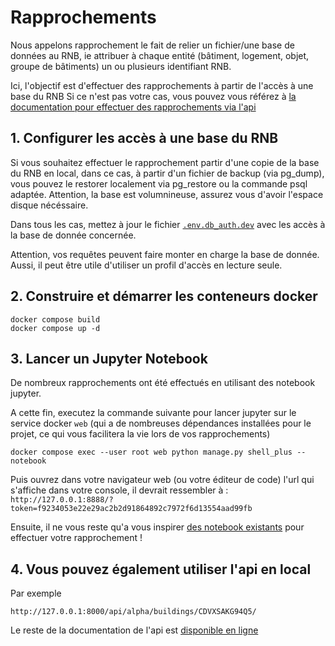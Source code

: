 # Rapprochements

Nous appelons rapprochement le fait de relier un fichier/une base de données au RNB, ie attribuer à chaque entité (bâtiment, logement, objet, groupe de bâtiments) un ou plusieurs identifiant RNB.

Ici, l'objectif est d'effectuer des rapprochements à partir de l'accès à une base du RNB
Si ce n'est pas votre cas, vous pouvez vous référez à [la documentation pour effectuer des rapprochements via l'api](https://rnb-fr.gitbook.io/documentation/guides/faire-et-refaire-un-rapprochement-avec-le-rnb)


## 1. Configurer les accès à une base du RNB

Si vous souhaitez effectuer le rapprochement partir d'une copie de la base du RNB en local, dans ce cas, à partir d'un fichier de backup (via pg_dump), vous pouvez le restorer localement via pg_restore ou la commande psql adaptée.
Attention, la base est volumnineuse, assurez vous d'avoir l'espace disque nécéssaire.

Dans tous les cas, mettez à jour le fichier [`.env.db_auth.dev`](.env.db_auth.dev) avec les accès à la base de donnée concernée.

Attention, vos requêtes peuvent faire monter en charge la base de donnée.
Aussi, il peut être utile d'utiliser un profil d'accès en lecture seule.

## 2. Construire et démarrer les conteneurs docker

```
docker compose build
docker compose up -d
```

## 3. Lancer un Jupyter Notebook
De nombreux rapprochements ont été effectués en utilisant des notebook jupyter.

A cette fin, executez la commande suivante pour lancer jupyter sur le service docker `web` (qui a de nombreuses dépendances installées pour le projet, ce qui vous facilitera la vie lors de vos rapprochements)

```
docker compose exec --user root web python manage.py shell_plus --notebook
```

Puis ouvrez dans votre navigateur web (ou votre éditeur de code) l'url qui s'affiche dans votre console, il devrait ressembler à :
`http://127.0.0.1:8888/?token=f9234053e22e29ac2b2d91864892c7972f6d13554aad99fb`

Ensuite, il ne vous reste qu'a vous inspirer [des notebook existants](app/notebooks/rapprochements) pour effectuer votre rapprochement !

## 4. Vous pouvez également utiliser l'api en local

Par exemple
```
http://127.0.0.1:8000/api/alpha/buildings/CDVXSAKG94Q5/
```

Le reste de la documentation de l'api est [disponible en ligne](https://rnb-fr.gitbook.io/documentation/api-et-outils/api-batiments)
